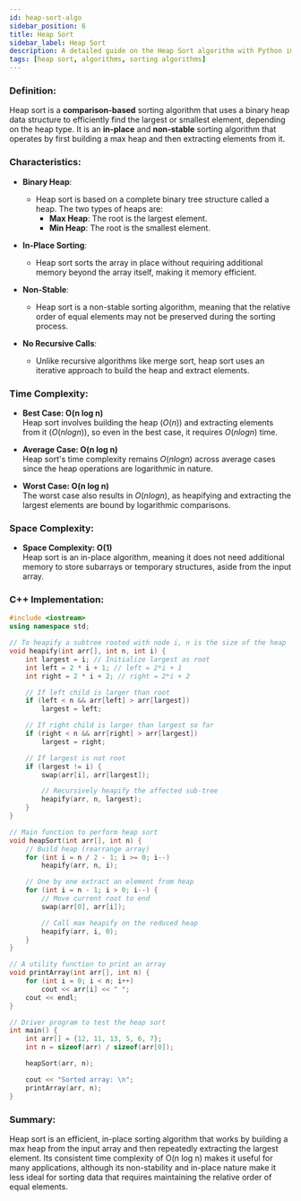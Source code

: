 ```yaml
---
id: heap-sort-algo
sidebar_position: 6  
title: Heap Sort  
sidebar_label: Heap Sort  
description: A detailed guide on the Heap Sort algorithm with Python implementation examples.
tags: [heap sort, algorithms, sorting algorithms]
---
```


### Definition:

Heap sort is a **comparison-based** sorting algorithm that uses a binary heap data structure to efficiently find the largest or smallest element, depending on the heap type. It is an **in-place** and **non-stable** sorting algorithm that operates by first building a max heap and then extracting elements from it.

### Characteristics:

- **Binary Heap**:
  - Heap sort is based on a complete binary tree structure called a heap. The two types of heaps are:
    - **Max Heap**: The root is the largest element.
    - **Min Heap**: The root is the smallest element.

- **In-Place Sorting**:
  - Heap sort sorts the array in place without requiring additional memory beyond the array itself, making it memory efficient.

- **Non-Stable**:
  - Heap sort is a non-stable sorting algorithm, meaning that the relative order of equal elements may not be preserved during the sorting process.

- **No Recursive Calls**:
  - Unlike recursive algorithms like merge sort, heap sort uses an iterative approach to build the heap and extract elements.

### Time Complexity:

- **Best Case: O(n log n)**  
  Heap sort involves building the heap $(O(n))$ and extracting elements from it $(O(n log n))$, so even in the best case, it requires $O(n log n)$ time.

- **Average Case: O(n log n)**  
  Heap sort's time complexity remains $O(n log n)$ across average cases since the heap operations are logarithmic in nature.

- **Worst Case: O(n log n)**  
  The worst case also results in $O(n log n)$, as heapifying and extracting the largest elements are bound by logarithmic comparisons.

### Space Complexity:

- **Space Complexity: O(1)**  
  Heap sort is an in-place algorithm, meaning it does not need additional memory to store subarrays or temporary structures, aside from the input array.

### C++ Implementation:

```cpp
#include <iostream>
using namespace std;

// To heapify a subtree rooted with node i, n is the size of the heap
void heapify(int arr[], int n, int i) {
    int largest = i; // Initialize largest as root
    int left = 2 * i + 1; // left = 2*i + 1
    int right = 2 * i + 2; // right = 2*i + 2

    // If left child is larger than root
    if (left < n && arr[left] > arr[largest])
        largest = left;

    // If right child is larger than largest so far
    if (right < n && arr[right] > arr[largest])
        largest = right;

    // If largest is not root
    if (largest != i) {
        swap(arr[i], arr[largest]);

        // Recursively heapify the affected sub-tree
        heapify(arr, n, largest);
    }
}

// Main function to perform heap sort
void heapSort(int arr[], int n) {
    // Build heap (rearrange array)
    for (int i = n / 2 - 1; i >= 0; i--)
        heapify(arr, n, i);

    // One by one extract an element from heap
    for (int i = n - 1; i > 0; i--) {
        // Move current root to end
        swap(arr[0], arr[i]);

        // Call max heapify on the reduced heap
        heapify(arr, i, 0);
    }
}

// A utility function to print an array
void printArray(int arr[], int n) {
    for (int i = 0; i < n; i++)
        cout << arr[i] << " ";
    cout << endl;
}

// Driver program to test the heap sort
int main() {
    int arr[] = {12, 11, 13, 5, 6, 7};
    int n = sizeof(arr) / sizeof(arr[0]);

    heapSort(arr, n);

    cout << "Sorted array: \n";
    printArray(arr, n);
}
```

### Summary:

Heap sort is an efficient, in-place sorting algorithm that works by building a max heap from the input array and then repeatedly extracting the largest element. Its consistent time complexity of O(n log n) makes it useful for many applications, although its non-stability and in-place nature make it less ideal for sorting data that requires maintaining the relative order of equal elements.
